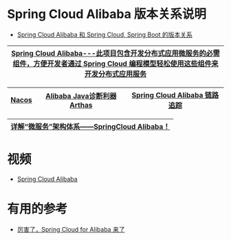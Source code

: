 



# Spring Cloud Alibaba 版本关系说明

* [Spring Cloud Alibaba 和 Spring Cloud, Spring Boot 的版本关系 ](https://github.com/alibaba/spring-cloud-alibaba/wiki/%E7%89%88%E6%9C%AC%E8%AF%B4%E6%98%8E)

[Spring Cloud Alibaba---此项目包含开发分布式应用微服务的必需组件，方便开发者通过 Spring Cloud 编程模型轻松使用这些组件来开发分布式应用服务](https://github.com/alibaba/spring-cloud-alibaba/blob/master/README-zh.md)|
---|

[Nacos](https://nacos.io/zh-cn/docs/what-is-nacos.html)|[Alibaba Java诊断利器Arthas](https://github.com/alibaba/arthas)|[Spring Cloud Alibaba 链路追踪](https://www.jianshu.com/p/87b2a5802319)|
---|---|---|


[详解“微服务”架构体系——SpringCloud Alibaba！](https://www.jianshu.com/p/b710ecfa2ce5)|
---|

# 视频

* [Spring Cloud Alibaba](https://edu.51cto.com/center/course/lesson/index?id=696542)




# 有用的参考

* [厉害了，Spring Cloud for Alibaba 来了](https://mp.weixin.qq.com/s?__biz=MzI3ODcxMzQzMw==&mid=2247487701&idx=1&sn=06f49867943b73ba38cd3c3ffa0707b5&chksm=eb5395e3dc241cf513745835f98c509067d2f9f3c292daffa0fa2932fd3481a4d27cdf9d9e16&scene=21#wechat_redirect)
